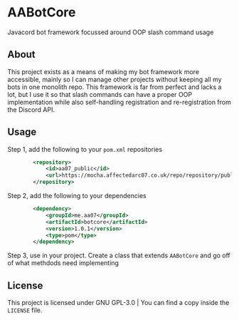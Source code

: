 # AABotCore

Javacord bot framework focussed around OOP slash command usage

## About

This project exists as a means of making my bot framework more accessible, mainly so I can manage other projects without keeping all my bots in one monolith repo. This framework is far from perfect and lacks a lot, but I use it so that slash commands can have a proper OOP implementation while also self-handling registration and re-registration from the Discord API.

## Usage

Step 1, add the following to your `pom.xml` repositories

```xml
        <repository>
            <id>aa07_public</id>
            <url>https://mocha.affectedarc07.co.uk/repo/repository/public/</url>
        </repository>
```

Step 2, add the following to your dependencies

```xml
        <dependency>
            <groupId>me.aa07</groupId>
            <artifactId>botcore</artifactId>
            <version>1.0.1</version>
            <type>pom</type>
        </dependency>
```

Step 3, use in your project. Create a class that extends `AABotCore` and go off of what methdods need implementing

## License

This project is licensed under GNU GPL-3.0 | You can find a copy inside the `LICENSE` file.
